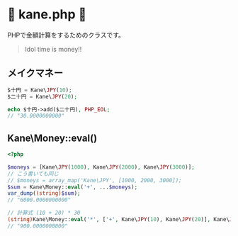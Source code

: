 # 🤑 kane.php 🤑

PHPで金額計算をするためのクラスです。

> Idol time is money!!

## メイクマネー

```php
$十円 = Kane\JPY(10);
$二十円 = Kane\JPY(20);

echo $十円->add($二十円), PHP_EOL;
// "30.0000000000"
```

## Kane\Money::eval()

```php
<?php

$moneys = [Kane\JPY(1000), Kane\JPY(2000), Kane\JPY(3000)];
// こう書いても同じ
// $moneys = array_map('Kane\JPY', [1000, 2000, 3000]);
$sum = Kane\Money::eval('+', ...$moneys);
var_dump((string)$sum);
// "6000.0000000000"

// 計算式 (10 + 20) * 30
(string)Kane\Money::eval('*', ['+', Kane\JPY(10), Kane\JPY(20)], Kane\JPY(30));
// "900.0000000000"
```
